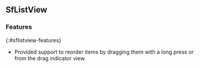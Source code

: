 ## SfListView

### Features
{:#sflistview-features}

* Provided support to reorder items by dragging them with a long press or from the drag indicator view.
